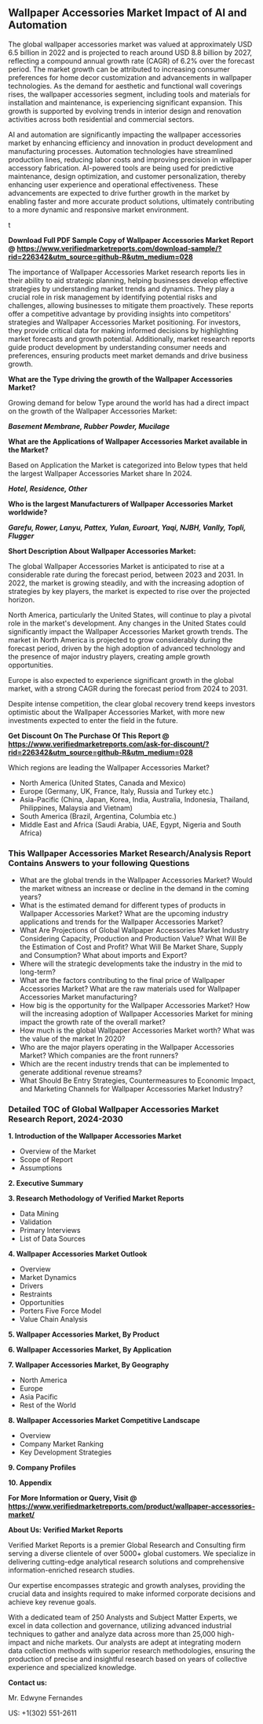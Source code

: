 <h2>Wallpaper Accessories Market Impact of AI and Automation</h2><p>The global wallpaper accessories market was valued at approximately USD 6.5 billion in 2022 and is projected to reach around USD 8.8 billion by 2027, reflecting a compound annual growth rate (CAGR) of 6.2% over the forecast period. The market growth can be attributed to increasing consumer preferences for home decor customization and advancements in wallpaper technologies. As the demand for aesthetic and functional wall coverings rises, the wallpaper accessories segment, including tools and materials for installation and maintenance, is experiencing significant expansion. This growth is supported by evolving trends in interior design and renovation activities across both residential and commercial sectors.</p><p>AI and automation are significantly impacting the wallpaper accessories market by enhancing efficiency and innovation in product development and manufacturing processes. Automation technologies have streamlined production lines, reducing labor costs and improving precision in wallpaper accessory fabrication. AI-powered tools are being used for predictive maintenance, design optimization, and customer personalization, thereby enhancing user experience and operational effectiveness. These advancements are expected to drive further growth in the market by enabling faster and more accurate product solutions, ultimately contributing to a more dynamic and responsive market environment.</p>t</p><p id="" class=""><strong>Download Full PDF Sample Copy of Wallpaper Accessories Market Report @ <a href="https://www.verifiedmarketreports.com/download-sample/?rid=226342&utm_source=github-R&utm_medium=028" target="_blank">https://www.verifiedmarketreports.com/download-sample/?rid=226342&utm_source=github-R&utm_medium=028</a></strong></p><p>The importance of&nbsp;Wallpaper Accessories Market research reports lies in their ability to aid strategic planning, helping businesses develop effective strategies by understanding market trends and dynamics. They play a crucial role in risk management by identifying potential risks and challenges, allowing businesses to mitigate them proactively. These reports offer a competitive advantage by providing insights into competitors' strategies and Wallpaper Accessories Market positioning. For investors, they provide critical data for making informed decisions by highlighting market forecasts and growth potential. Additionally, market research reports guide product development by understanding consumer needs and preferences, ensuring products meet market demands and drive business growth.</p><p><strong>What are the&nbsp;Type driving the growth of the Wallpaper Accessories Market?</strong></p><p id="" class="">Growing demand for below Type around the world has had a direct impact on the growth of the Wallpaper Accessories Market:</p><em><strong>Basement Membrane, Rubber Powder, Mucilage</strong></em></p><strong>What are the&nbsp;Applications&nbsp;of Wallpaper Accessories Market available in the Market?</strong></p><p id="" class="">Based on Application the Market is categorized into Below types that held the largest Wallpaper Accessories Market share In 2024.</p><em><strong>Hotel, Residence, Other</strong></em></p><strong>Who is the largest Manufacturers of Wallpaper Accessories Market worldwide?</strong></p><p><em><strong>Garefu, Rower, Lanyu, Pattex, Yulan, Euroart, Yaqi, NJBH, Vanlly, Topli, Flugger</strong></em></p><p id="" class=""><strong>Short Description About Wallpaper Accessories Market:</strong></p><p>The global Wallpaper Accessories Market is anticipated to rise at a considerable rate during the forecast period, between 2023 and 2031. In 2022, the market is growing steadily, and with the increasing adoption of strategies by key players, the market is expected to rise over the projected horizon.</p><p>North America, particularly the United States, will continue to play a pivotal role in the market's development. Any changes in the United States could significantly impact the Wallpaper Accessories Market growth trends. The market in North America is projected to grow considerably during the forecast period, driven by the high adoption of advanced technology and the presence of major industry players, creating ample growth opportunities.</p><p>Europe is also expected to experience significant growth in the global market, with a strong CAGR during the forecast period from 2024 to 2031.</p><p>Despite intense competition, the clear global recovery trend keeps investors optimistic about the Wallpaper Accessories Market, with more new investments expected to enter the field in the future.</p><p id="" class=""><strong>Get Discount On The Purchase Of This Report @ <a href="https://www.verifiedmarketreports.com/ask-for-discount/?rid=226342&utm_source=github-R&utm_medium=028" target="_blank">https://www.verifiedmarketreports.com/ask-for-discount/?rid=226342&utm_source=github-R&utm_medium=028</a></strong></p>Which regions are leading the Wallpaper Accessories Market?</p><ul><li>North America (United States, Canada and Mexico)</li><li>Europe (Germany, UK, France, Italy, Russia and Turkey etc.)</li><li>Asia-Pacific (China, Japan, Korea, India, Australia, Indonesia, Thailand, Philippines, Malaysia and Vietnam)</li><li>South America (Brazil, Argentina, Columbia etc.)</li><li>Middle East and Africa (Saudi Arabia, UAE, Egypt, Nigeria and South Africa)</li></ul><h3 id="" class="">This Wallpaper Accessories Market Research/Analysis Report Contains Answers to your following Questions</h3><ul><li>What are the global trends in the Wallpaper Accessories Market? Would the market witness an increase or decline in the demand in the coming years?</li><li>What is the estimated demand for different types of products in Wallpaper Accessories Market? What are the upcoming industry applications and trends for the Wallpaper Accessories Market?</li><li>What Are Projections of Global Wallpaper Accessories Market Industry Considering Capacity, Production and Production Value? What Will Be the Estimation of Cost and Profit? What Will Be Market Share, Supply and Consumption? What about imports and Export?</li><li>Where will the strategic developments take the industry in the mid to long-term?</li><li>What are the factors contributing to the final price of Wallpaper Accessories Market? What are the raw materials used for Wallpaper Accessories Market manufacturing?</li><li>How big is the opportunity for the Wallpaper Accessories Market? How will the increasing adoption of Wallpaper Accessories Market for mining impact the growth rate of the overall market?</li><li>How much is the global Wallpaper Accessories Market worth? What was the value of the market In 2020?</li><li>Who are the major players operating in the Wallpaper Accessories Market? Which companies are the front runners?</li><li>Which are the recent industry trends that can be implemented to generate additional revenue streams?</li><li>What Should Be Entry Strategies, Countermeasures to Economic Impact, and Marketing Channels for Wallpaper Accessories Market Industry?</li></ul><h3 id="" class="">Detailed TOC of Global Wallpaper Accessories Market Research Report, 2024-2030</h3><p id="" class=""><strong>1. Introduction of the Wallpaper Accessories Market</strong></p><ul><li>Overview of the Market</li><li>Scope of Report</li><li>Assumptions</li></ul><p id="" class=""><strong>2. Executive Summary</strong></p><p id="" class=""><strong>3. Research Methodology of Verified Market Reports</strong></p><ul><li>Data Mining</li><li>Validation</li><li>Primary Interviews</li><li>List of Data Sources</li></ul><p id="" class=""><strong>4. Wallpaper Accessories Market Outlook</strong></p><ul><li>Overview</li><li>Market Dynamics</li><li>Drivers</li><li>Restraints</li><li>Opportunities</li><li>Porters Five Force Model</li><li>Value Chain Analysis</li></ul><p id="" class=""><strong>5. Wallpaper Accessories Market, By Product</strong></p><p id="" class=""><strong>6. Wallpaper Accessories Market, By Application</strong></p><p id="" class=""><strong>7. Wallpaper Accessories Market, By Geography</strong></p><ul><li>North America</li><li>Europe</li><li>Asia Pacific</li><li>Rest of the World</li></ul><p id="" class=""><strong>8. Wallpaper Accessories Market Competitive Landscape</strong></p><ul><li>Overview</li><li>Company Market Ranking</li><li>Key Development Strategies</li></ul><p id="" class=""><strong>9. Company Profiles</strong></p><p id="" class=""><strong>10. Appendix</strong></p><p id="" class=""><strong>For More Information or Query, Visit @ <a href="https://www.verifiedmarketreports.com/product/wallpaper-accessories-market/" target="_blank">https://www.verifiedmarketreports.com/product/wallpaper-accessories-market/</a></strong></p><p id="" class=""><strong>About Us: Verified Market Reports</strong></p><p id="" class="">Verified Market Reports is a premier Global Research and Consulting firm serving a diverse clientele of over 5000+ global customers. We specialize in delivering cutting-edge analytical research solutions and comprehensive information-enriched research studies.</p><p id="" class="">Our expertise encompasses strategic and growth analyses, providing the crucial data and insights required to make informed corporate decisions and achieve key revenue goals.</p><p id="" class="">With a dedicated team of 250 Analysts and Subject Matter Experts, we excel in data collection and governance, utilizing advanced industrial techniques to gather and analyze data across more than 25,000 high-impact and niche markets. Our analysts are adept at integrating modern data collection methods with superior research methodologies, ensuring the production of precise and insightful research based on years of collective experience and specialized knowledge.</p><p id="" class=""><strong>Contact us:</strong></p><p id="" class="">Mr. Edwyne Fernandes</p><p id="" class="">US: +1(302) 551-2611</p>